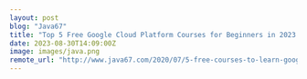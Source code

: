 ```yaml
---
layout: post
blog: "Java67"
title: "Top 5 Free Google Cloud Platform Courses for Beginners in 2023 - Best of Lot"
date: 2023-08-30T14:09:00Z
image: images/java.png
remote_url: "http://www.java67.com/2020/07/5-free-courses-to-learn-google-cloud-platform-and-concepts.html"
---
```


